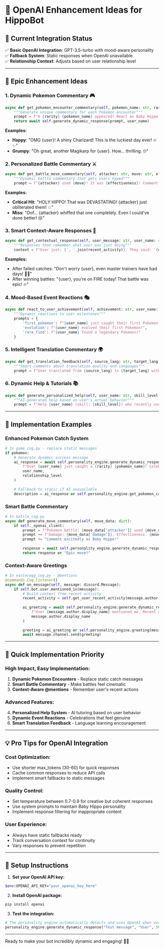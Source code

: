 # 🤖 OpenAI Enhancement Ideas for HippoBot

## 🌟 **Current Integration Status**
✅ **Basic OpenAI Integration**: GPT-3.5-turbo with mood-aware personality  
✅ **Fallback System**: Static responses when OpenAI unavailable  
✅ **Relationship Context**: Adjusts based on user relationship level  

---

## 🚀 **Epic Enhancement Ideas**

### **1. Dynamic Pokemon Commentary** 🎮
```python
async def get_pokemon_encounter_commentary(self, pokemon_name: str, rarity: str, user_name: str, context: str):
    """Generate unique commentary for each Pokemon encounter"""
    prompt = f"A {rarity} {pokemon_name} appeared! React as Baby Hippo in {self.current_mood} mood."
    return await self.generate_dynamic_response(prompt, user_name)
```

**Examples:**
- **Happy**: "OMG {user}! A shiny Charizard! This is the luckiest day ever! 🔥✨"
- **Grumpy**: "Oh great, another Magikarp for {user}. How... thrilling. 🙄"

### **2. Personalized Battle Commentary** ⚔️
```python
async def get_battle_move_commentary(self, attacker: str, move: str, effectiveness: str):
    """Dynamic battle commentary that gets users hyped"""
    prompt = f"{attacker} used {move}! It was {effectiveness}! Comment excitedly as Baby Hippo."
```

**Examples:**
- **Critical Hit**: "HOLY HIPPO! That was DEVASTATING! {attacker} just obliterated them! 💥"
- **Miss**: "Oof... {attacker} whiffed that one completely. Even I could've done better! 😒"

### **3. Smart Context-Aware Responses** 🧠
```python
async def get_contextual_response(self, user_message: str, user_name: str, recent_activity: list):
    """Responses that remember what user was just doing"""
    context = f"User just: {', '.join(recent_activity)}. They said: '{user_message}'"
```

**Examples:**
- After failed catches: "Don't worry {user}, even master trainers have bad days! 🦛💪"
- After winning battles: "{user}, you're on FIRE today! That battle was epic! 🔥"

### **4. Mood-Based Event Reactions** 🎭
```python
async def react_to_user_achievement(self, achievement: str, user_name: str):
    """Dynamic reactions to user milestones"""
    prompts = {
        'first_pokemon': f"{user_name} just caught their first Pokemon!",
        'evolution': f"{user_name} evolved their first Pokemon!",
        'rare_find': f"{user_name} found a legendary Pokemon!"
    }
```

### **5. Intelligent Translation Commentary** 🌍
```python
async def get_translation_feedback(self, source_lang: str, target_lang: str, confidence: float):
    """Smart comments about translation quality and languages"""
    prompt = f"User translated from {source_lang} to {target_lang} with {confidence}% confidence."
```

### **6. Dynamic Help & Tutorials** 📚
```python
async def generate_personalized_help(self, user_name: str, skill_level: str, last_commands: list):
    """AI-generated help based on user's actual behavior"""
    prompt = f"Help {user_name} (skill: {skill_level}) who recently used: {last_commands}"
```

---

## 🔧 **Implementation Examples**

### **Enhanced Pokemon Catch System**
```python
# In game_cog.py - replace static messages
if pokemon:
    # Generate dynamic success message
    ai_response = await self.personality_engine.generate_dynamic_response(
        f"User {user_name} just caught a {rarity} {pokemon_name}! Celebrate this achievement!",
        user_name,
        relationship_level
    )
    
    # Fallback to static if AI unavailable
    description = ai_response or self.personality_engine.get_pokemon_catch_success(user_name, pokemon_name)
```

### **Smart Battle Commentary**
```python
# In battle_cog.py
async def generate_move_commentary(self, move_data: dict):
    if self._openai_client:
        prompt = f"Pokemon battle: {move_data['attacker']} used {move_data['move']} on {move_data['defender']}. "
        prompt += f"Damage: {move_data['damage']}, Effectiveness: {move_data['effectiveness']}. "
        prompt += "Comment excitedly as Baby Hippo!"
        
        response = await self.personality_engine.generate_dynamic_response(prompt, move_data['user'])
        return response or "Epic move!"
```

### **Context-Aware Greetings**
```python
# In easteregg_cog.py - @mentions
@commands.Cog.listener()
async def on_message(self, message: discord.Message):
    if self.bot.user.mentioned_in(message):
        # Build context from recent activity
        recent_activity = self.get_user_recent_activity(message.author.id)
        
        ai_greeting = await self.personality_engine.generate_dynamic_response(
            f"User {message.author.display_name} mentioned me. Recent activity: {recent_activity}",
            message.author.display_name
        )
        
        greeting = ai_greeting or self.personality_engine.greeting(message.author.display_name)
        await message.channel.send(greeting)
```

---

## 🎯 **Quick Implementation Priority**

### **High Impact, Easy Implementation:**
1. **Dynamic Pokemon Encounters** - Replace static catch messages
2. **Smart Battle Commentary** - Make battles feel cinematic  
3. **Context-Aware @mentions** - Remember user's recent actions

### **Advanced Features:**
4. **Personalized Help System** - AI tutoring based on user behavior
5. **Dynamic Event Reactions** - Celebrations that feel genuine
6. **Smart Translation Feedback** - Language learning encouragement

---

## 💡 **Pro Tips for OpenAI Integration**

### **Cost Optimization:**
- Use shorter max_tokens (30-60) for quick responses
- Cache common responses to reduce API calls
- Implement smart fallbacks to static messages

### **Quality Control:**
- Set temperature between 0.7-0.9 for creative but coherent responses
- Use system prompts to maintain Baby Hippo personality
- Implement response filtering for inappropriate content

### **User Experience:**
- Always have static fallbacks ready
- Track conversation context for continuity
- Vary responses to prevent repetition

---

## 🔑 **Setup Instructions**

1. **Set your OpenAI API key:**
```bash
$env:OPENAI_API_KEY="your_openai_key_here"
```

2. **Install OpenAI package:**
```bash
pip install openai
```

3. **Test the integration:**
```python
# The personality engine automatically detects and uses OpenAI when available
personality_engine.generate_dynamic_response("Test message", "User", 50)
```

---

Ready to make your bot incredibly dynamic and engaging! 🦛✨